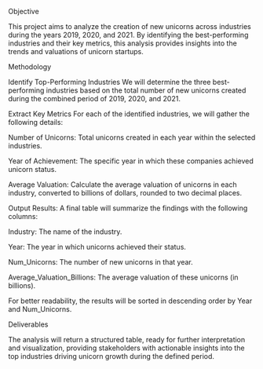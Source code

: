  Objective 
 
This project aims to analyze the creation of new unicorns across industries during the years 2019, 2020, and 2021. By identifying the best-performing industries and their key metrics, this analysis provides insights into the trends and valuations of unicorn startups.

Methodology

Identify Top-Performing Industries
We will determine the three best-performing industries based on the total number of new unicorns created during the combined period of 2019, 2020, and 2021.

Extract Key Metrics
For each of the identified industries, we will gather the following details:

Number of Unicorns: Total unicorns created in each year within the selected industries.

Year of Achievement: The specific year in which these companies achieved unicorn status.

Average Valuation: Calculate the average valuation of unicorns in each industry, converted to billions of dollars, rounded to two decimal places.

Output Results:
A final table will summarize the findings with the following columns:

Industry: The name of the industry.

Year: The year in which unicorns achieved their status.

Num_Unicorns: The number of new unicorns in that year.

Average_Valuation_Billions: The average valuation of these unicorns (in billions).

For better readability, the results will be sorted in descending order by Year and Num_Unicorns.


Deliverables

The analysis will return a structured table, ready for further interpretation and visualization, providing stakeholders with actionable insights into the top industries driving unicorn growth during the defined period.
